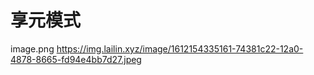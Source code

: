 # 享元模式
image.png
https://img.lailin.xyz/image/1612154335161-74381c22-12a0-4878-8665-fd94e4bb7d27.jpeg